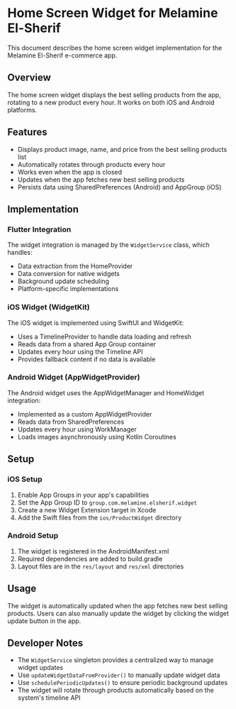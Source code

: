 # Home Screen Widget for Melamine El-Sherif

This document describes the home screen widget implementation for the Melamine El-Sherif e-commerce app.

## Overview

The home screen widget displays the best selling products from the app, rotating to a new product every hour. It works on both iOS and Android platforms.

## Features

- Displays product image, name, and price from the best selling products list
- Automatically rotates through products every hour
- Works even when the app is closed
- Updates when the app fetches new best selling products
- Persists data using SharedPreferences (Android) and AppGroup (iOS)

## Implementation

### Flutter Integration

The widget integration is managed by the `WidgetService` class, which handles:

- Data extraction from the HomeProvider
- Data conversion for native widgets
- Background update scheduling
- Platform-specific implementations

### iOS Widget (WidgetKit)

The iOS widget is implemented using SwiftUI and WidgetKit:

- Uses a TimelineProvider to handle data loading and refresh
- Reads data from a shared App Group container
- Updates every hour using the Timeline API
- Provides fallback content if no data is available

### Android Widget (AppWidgetProvider)

The Android widget uses the AppWidgetManager and HomeWidget integration:

- Implemented as a custom AppWidgetProvider
- Reads data from SharedPreferences
- Updates every hour using WorkManager
- Loads images asynchronously using Kotlin Coroutines

## Setup

### iOS Setup

1. Enable App Groups in your app's capabilities
2. Set the App Group ID to `group.com.melamine.elsherif.widget`
3. Create a new Widget Extension target in Xcode
4. Add the Swift files from the `ios/ProductWidget` directory

### Android Setup

1. The widget is registered in the AndroidManifest.xml
2. Required dependencies are added to build.gradle
3. Layout files are in the `res/layout` and `res/xml` directories

## Usage

The widget is automatically updated when the app fetches new best selling products. Users can also manually update the widget by clicking the widget update button in the app.

## Developer Notes

- The `WidgetService` singleton provides a centralized way to manage widget updates
- Use `updateWidgetDataFromProvider()` to manually update widget data
- Use `schedulePeriodicUpdates()` to ensure periodic background updates
- The widget will rotate through products automatically based on the system's timeline API 